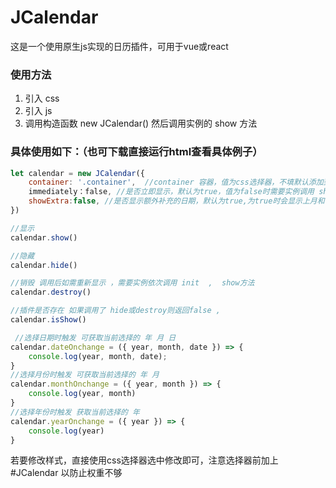 # JCalendar

这是一个使用原生js实现的日历插件，可用于vue或react

### 使用方法
1. 引入 css 
2. 引入 js
3. 调用构造函数 new JCalendar() 然后调用实例的 show 方法


### 具体使用如下：（也可下载直接运行html查看具体例子）
```javascript
let calendar = new JCalendar({
    container: '.container',  //container 容器，值为css选择器，不填默认添加到body
    immediately：false, //是否立即显示，默认为true，值为false时需要实例调用 show才显示
    showExtra:false, //是否显示额外补充的日期，默认为true,为true时会显示上月和下个月的部分日期填充显示，为false时仅显示当月日期
})

//显示
calendar.show()

//隐藏
calendar.hide()

//销毁 调用后如需重新显示 ，需要实例依次调用 init  ,  show方法
calendar.destroy()

//插件是否存在 如果调用了 hide或destroy则返回false ,
calendar.isShow()

 //选择日期时触发 可获取当前选择的 年 月 日
calendar.dateOnchange = ({ year, month, date }) => {
    console.log(year, month, date);
}
//选择月份时触发 可获取当前选择的 年 月
calendar.monthOnchange = ({ year, month }) => {
    console.log(year, month)
}
//选择年份时触发 获取当前选择的 年
calendar.yearOnchange = ({ year }) => {
    console.log(year)
}
```

若要修改样式，直接使用css选择器选中修改即可，注意选择器前加上 #JCalendar 以防止权重不够